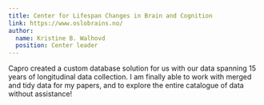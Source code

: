 ```yaml
---
title: Center for Lifespan Changes in Brain and Cognition
link: https://www.oslobrains.no/
author: 
  name: Kristine B. Walhovd
  position: Center leader
---
```


Capro created a custom database solution for us with our data spanning 15 years of longitudinal data collection.
I am finally able to work with merged and tidy data for my papers, and to explore the entire catalogue of data without assistance!
